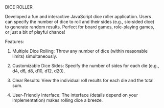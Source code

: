 DICE ROLLER


Developed a fun and interactive JavaScript dice roller application. Users can specify the number of dice to roll and their sides (e.g., six-sided dice) to generate random results. Perfect for board games, role-playing games, or just a bit of playful chance!

Features:

1. Multiple Dice Rolling: Throw any number of dice (within reasonable limits) simultaneously.

2. Customizable Dice Sides: Specify the number of sides for each die (e.g., d4, d6, d8, d10, d12, d20).

3. Clear Results: View the individual roll results for each die and the total sum.

4. User-Friendly Interface: The interface (details depend on your implementation) makes rolling dice a breeze.
